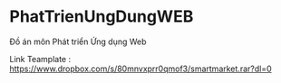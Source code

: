 # PhatTrienUngDungWEB
Đồ án môn Phát triển Ứng dụng Web

Link Teamplate : https://www.dropbox.com/s/80mnvxprr0qmof3/smartmarket.rar?dl=0
